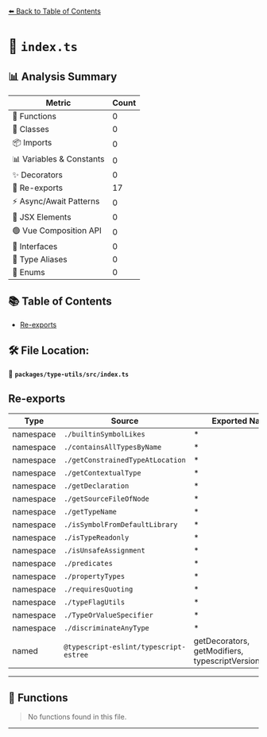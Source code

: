 [⬅️ Back to Table of Contents](../../../index.md)

# 📄 `index.ts`

## 📊 Analysis Summary

| Metric | Count |
|--------|-------|
| 🔧 Functions | 0 |
| 🧱 Classes | 0 |
| 📦 Imports | 0 |
| 📊 Variables & Constants | 0 |
| ✨ Decorators | 0 |
| 🔄 Re-exports | 17 |
| ⚡ Async/Await Patterns | 0 |
| 💠 JSX Elements | 0 |
| 🟢 Vue Composition API | 0 |
| 📐 Interfaces | 0 |
| 📑 Type Aliases | 0 |
| 🎯 Enums | 0 |

## 📚 Table of Contents

- [Re-exports](#re-exports)

## 🛠️ File Location:
📂 **`packages/type-utils/src/index.ts`**

## Re-exports

| Type | Source | Exported Names |
|------|--------|----------------|
| namespace | `./builtinSymbolLikes` | * |
| namespace | `./containsAllTypesByName` | * |
| namespace | `./getConstrainedTypeAtLocation` | * |
| namespace | `./getContextualType` | * |
| namespace | `./getDeclaration` | * |
| namespace | `./getSourceFileOfNode` | * |
| namespace | `./getTypeName` | * |
| namespace | `./isSymbolFromDefaultLibrary` | * |
| namespace | `./isTypeReadonly` | * |
| namespace | `./isUnsafeAssignment` | * |
| namespace | `./predicates` | * |
| namespace | `./propertyTypes` | * |
| namespace | `./requiresQuoting` | * |
| namespace | `./typeFlagUtils` | * |
| namespace | `./TypeOrValueSpecifier` | * |
| namespace | `./discriminateAnyType` | * |
| named | `@typescript-eslint/typescript-estree` | getDecorators, getModifiers, typescriptVersionIsAtLeast |


---

## 🔧 Functions

> No functions found in this file.


---